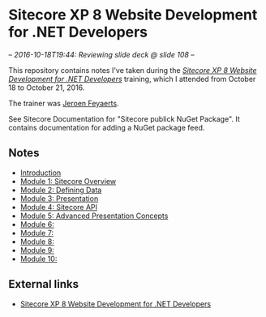 # Sitecore XP 8 Website Development for .NET Developers

*– 2016-10-18T19:44: Reviewing slide deck @ slide 108 –*

This repository contains notes I've taken during the *[Sitecore XP 8 Website Development for .NET Developers][1]*
training, which I attended from October 18 to October 21, 2016.

The trainer was [Jeroen Feyaerts][2].

See Sitecore Documentation for "Sitecore publick NuGet Package". It contains documentation for adding a NuGet package
feed.

## Notes

* [Introduction](introduction.md)
* [Module 1: Sitecore Overview](module-1.md)
* [Module 2: Defining Data](module-2.md)
* [Module 3: Presentation](module-3.md)
* [Module 4: Sitecore API](module-4.md)
* [Module 5: Advanced Presentation Concepts](module-5.md)
* [Module 6: ](module-6.md)
* [Module 7: ](module-7.md)
* [Module 8: ](module-8.md)
* [Module 9: ](module-9.md)
* [Module 10: ](module-10.md)

## External links

* [Sitecore XP 8 Website Development for .NET Developers][1]

[1]: http://www.sitecore.net/fr-be/services-and-support/training/classroom-training/back-end-developers/wnd8-sitecore-website-development-for-net-developers
[2]: https://www.linkedin.com/in/jeroen-feyaerts-7777b391

